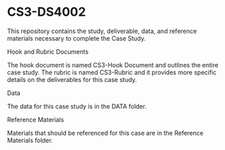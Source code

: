 # CS3-DS4002
This repository contains the study, deliverable, data, and reference materials necessary to complete the Case Study.

Hook and Rubric Documents

The hook document is named CS3-Hook Document and outlines the entire case study. The rubric is named CS3-Rubric and it provides more specific details on the deliverables for this case study.

Data

The data for this case study is in the DATA folder. 

Reference Materials

Materials that should be referenced for this case are in the Reference Materials folder.

